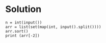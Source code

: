 # Solution
```
n = int(input())
arr = list(set(map(int, input().split())))
arr.sort()
print (arr[-2])
```